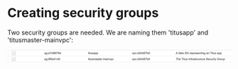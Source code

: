 # Creating security groups

Two security groups are needed. We are naming them 'titusapp' and 'titusmaster-mainvpc':

<img src="images/secgroups.png" />



